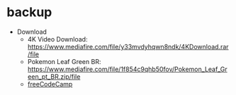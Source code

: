 # backup

- Download
  - 4K Video Download: https://www.mediafire.com/file/y33mvdyhqwn8ndk/4KDownload.rar/file
  - Pokemon Leaf Green BR: https://www.mediafire.com/file/1f854c9qhb50fov/Pokemon_Leaf_Green_pt_BR.zip/file
  - <a href="[https://www.freecodecamp.org/](https://www.mediafire.com/file/1f854c9qhb50fov/Pokemon_Leaf_Green_pt_BR.zip/file)">freeCodeCamp</a>
